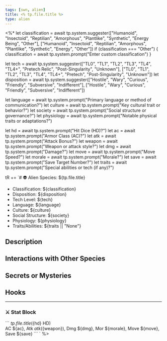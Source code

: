 ```yaml
---
tags: [swn, alien]
title: <% tp.file.title %>
type: alien
---
```


<%*
let classification = await tp.system.suggester(["Humanoid", "Insectoid", "Reptilian", "Amorphous", "Plantlike", "Synthetic", "Energy Being", "Other"], ["Humanoid", "Insectoid", "Reptilian", "Amorphous", "Plantlike", "Synthetic", "Energy", "Other"])
if (classification === "Other") {
  classification = await tp.system.prompt("Enter custom classification")
}

let tech = await tp.system.suggester(["TL0", "TL1", "TL2", "TL3", "TL4", "TL4+", "Pretech Relic", "Post-Singularity", "Unknown"], ["TL0", "TL1", "TL2", "TL3", "TL4", "TL4+", "Pretech", "Post-Singularity", "Unknown"])
let disposition = await tp.system.suggester(["Hostile", "Wary", "Curious", "Friendly", "Subversive", "Indifferent"], ["Hostile", "Wary", "Curious", "Friendly", "Subversive", "Indifferent"])

let language = await tp.system.prompt("Primary language or method of communication?")
let culture = await tp.system.prompt("Key cultural trait or behavior?")
let society = await tp.system.prompt("Social structure or governance?")
let physiology = await tp.system.prompt("Notable physical traits or adaptations?")

let hd = await tp.system.prompt("Hit Dice (HD)?")
let ac = await tp.system.prompt("Armor Class (AC)?")
let atk = await tp.system.prompt("Attack Bonus?")
let weapon = await tp.system.prompt("Weapon or attack style?")
let dmg = await tp.system.prompt("Damage?")
let move = await tp.system.prompt("Move Speed?")
let morale = await tp.system.prompt("Morale?")
let save = await tp.system.prompt("Save Target Number?")
let traits = await tp.system.prompt("Special abilities or tech (if any)?")

tR += `# 👽 Alien Species: ${tp.file.title}

- Classification: ${classification}
- Disposition: ${disposition}
- Tech Level: ${tech}
- Language: ${language}
- Culture: ${culture}
- Social Structure: ${society}
- Physiology: ${physiology}
- Traits/Abilities: ${traits || "None"}

## Description

## Interactions with Other Species

## Secrets or Mysteries

## Hooks

---

### ⚔️ Stat Block
\`\`\`
${tp.file.title} (${hd} HD)  
AC ${ac}, Atk ${atk} (${weapon}), Dmg ${dmg}, Mor ${morale}, Move ${move}, Save ${save}
\`\`\`
`
%>
